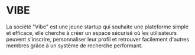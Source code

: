 # VIBE
La société "Vibe" est une jeune startup qui souhaite une plateforme simple et efficace, elle cherche à créer un espace sécurisé où les utilisateurs peuvent s'inscrire, personnaliser leur profil et retrouver facilement d'autres membres grâce à un système de recherche performant.  ​
